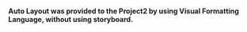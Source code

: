 #### Auto Layout was provided to the Project2 by using Visual Formatting Language, without using storyboard.
